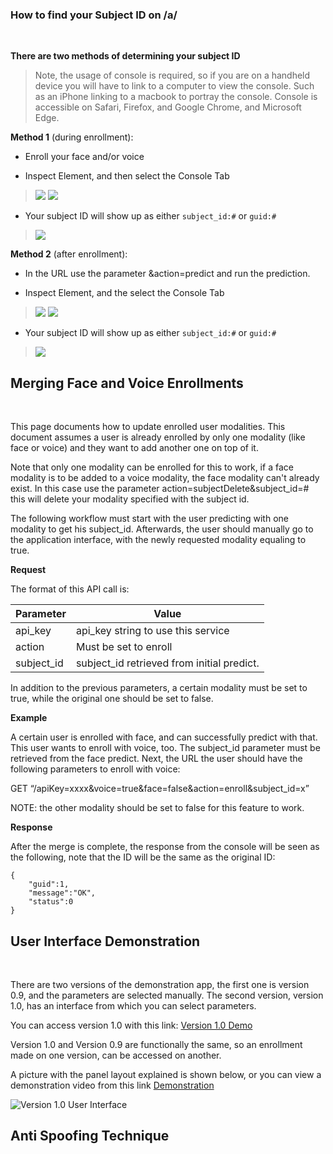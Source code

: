 ### How to find your Subject ID on /a/
<br/>

**There are two methods of determining your subject ID**

> Note, the usage of console is required, so if you are on a handheld device you will have to link to a computer to view the console. Such as an iPhone linking to a macbook to portray the console. Console is accessible on Safari, Firefox, and Google Chrome, and Microsoft Edge.

**Method 1** (during enrollment):
* Enroll your face and/or voice

* Inspect Element, and then select the Console Tab

> ![](https://github.com/openinfer/PrivateIdentity/blob/master/images/chrome-right-click-inspect.png)
> ![](https://github.com/openinfer/PrivateIdentity/blob/master/images/inspect_console.png)
* Your subject ID will show up as either `subject_id:#` or `guid:#`
> ![](https://github.com/openinfer/PrivateIdentity/blob/master/images/SubjectID_Console_During_Enrollment.png)

**Method 2** (after enrollment):
* In the URL use the parameter &action=predict and run the prediction.

* Inspect Element, and the select the Console Tab
> ![](https://github.com/openinfer/PrivateIdentity/blob/master/images/chrome-right-click-inspect.png)
> ![](https://github.com/openinfer/PrivateIdentity/blob/master/images/inspect_console.png)
* Your subject ID will show up as either `subject_id:#` or `guid:#`
> ![](https://github.com/openinfer/PrivateIdentity/blob/master/images/SubjectID_Console_During_Enrollment.png)

## Merging Face and Voice Enrollments
<br/>

This page documents how to update enrolled user modalities. This document assumes a user is already enrolled by only one modality (like face or voice) and they want to add another one on top of it. 

Note that only one modality can be enrolled for this to work, if a face modality is to be added to a voice modality, the face modality can't already exist. In this case use the parameter action=subjectDelete&subject_id=# this will delete your modality specified with the subject id.

The following workflow must start with the user predicting with one modality to get his subject_id. Afterwards, the user should manually go to the application interface, with the newly requested modality equaling to true.

**Request**


The format of this API call is:  


|Parameter     |         Value| 
|-----|----|
|api_key       |         api_key string to use this service|
|action           |         Must be set to enroll|
|subject_id      |         subject_id retrieved from initial predict.|

In addition to the previous parameters, a certain modality must be set to true, while the original one should be set to false.


**Example**

A certain user is enrolled with face, and can successfully predict with that. This user wants to enroll with voice, too. The subject_id parameter must be retrieved from the face predict. Next, the URL the user should have the following parameters to enroll with voice:

GET “/apiKey=xxxx&voice=true&face=false&action=enroll&subject_id=x”

NOTE: the other modality should be set to false for this feature to work.


**Response**

After the merge is complete, the response from the console will be seen as the following, note that the ID will be the same as the original ID:

```
{
    "guid":1,
    "message":"OK",
    "status":0
}
```

## User Interface Demonstration
<br/>

There are two versions of the demonstration app, the first one is version 0.9, and the parameters are selected manually. The second version, version 1.0, has an interface from which you can select parameters.

You can access version 1.0 with this link: [Version 1.0 Demo](https://private.id/demo/index.htm?apiKey=1962)

Version 1.0 and Version 0.9 are functionally the same, so an enrollment made on one version, can be accessed on another.

A picture with the panel layout explained is shown below, or you can view a demonstration video from this link
[Demonstration](https://www.youtube.com/watch?v=6x0b5FckhIA)

![Version 1.0 User Interface](https://github.com/openinfer/PrivateIdentity/blob/master/images/Version%201.0%20UI.png)

## Anti Spoofing Technique
<br/>

